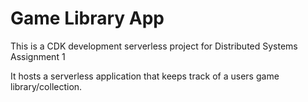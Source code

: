 # Game Library App

This is a CDK development serverless project for Distributed Systems Assignment 1

It hosts a serverless application that keeps track of a users game library/collection.

